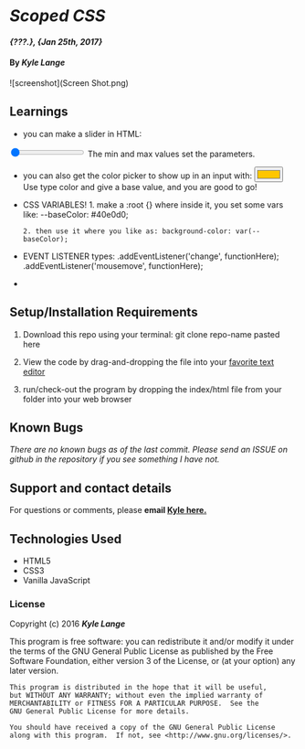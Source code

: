 # _Scoped CSS_

#### _{???.}, {Jan 25th, 2017}_

#### By _**Kyle Lange**_

![screenshot](Screen Shot.png)


## Learnings

* you can make a slider in HTML:
<input id="spacing" type="range" name="spacing" min="10" max="200" value="10" data-sizing="px">
The min and max values set the parameters.

* you can also get the color picker to show up in an input with: <input id="base" type="color" name="base" value="#ffc600">
Use type color and give a base value, and you are good to go!

* CSS VARIABLES!
      1. make a :root {} where inside it, you set some vars like: --baseColor: #40e0d0;

      2. then use it where you like as: background-color: var(--baseColor);

* EVENT LISTENER types:
.addEventListener('change', functionHere);
.addEventListener('mousemove', functionHere);

* 

## Setup/Installation Requirements

1. Download this repo using your terminal: git clone repo-name pasted here

2. View the code by drag-and-dropping the file into your [favorite text editor](https://atom.io)

3. run/check-out the program by dropping the index/html file from your folder into your web browser

## Known Bugs

_There are no known bugs as of the last commit. Please send an ISSUE on github in the repository if you see something I have not._

## Support and contact details

For questions or comments, please __email  [Kyle here.](baronsintrees@gmail.com)__

## Technologies Used

* HTML5
* CSS3
* Vanilla JavaScript

### License

Copyright (c) 2016 **_Kyle Lange_**

This program is free software: you can redistribute it and/or modify
    it under the terms of the GNU General Public License as published by
    the Free Software Foundation, either version 3 of the License, or
    (at your option) any later version.

    This program is distributed in the hope that it will be useful,
    but WITHOUT ANY WARRANTY; without even the implied warranty of
    MERCHANTABILITY or FITNESS FOR A PARTICULAR PURPOSE.  See the
    GNU General Public License for more details.

    You should have received a copy of the GNU General Public License
    along with this program.  If not, see <http://www.gnu.org/licenses/>.
